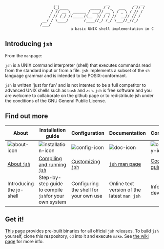 ```
                       _                      __           __ __
                      (_)____          _____ / /_   ___   / // /
                     / // __ \ ______ / ___// __ \ / _ \ / // / 
                    / // /_/ //_____/(__  )/ / / //  __// // /  
                 __/ / \____/       /____//_/ /_/ \___//_//_/   
                /___/
                              a basic UNIX shell implementation in C
```
## Introducing `jsh`

From the `man`page:

`jsh` is a UNIX command interpreter (shell) that executes commands read from the standard input or from a file. `jsh` implements a subset of the `sh` language grammar and is intended to be POSIX-conformant.

`jsh` is written 'just for fun' and is not intented to be a full competitor to advanced UNIX shells such as `bash` and `zsh`. `jsh` is free software and you are welcome to collaborate on the github page or to redistribute jsh under the conditions of the GNU General Public License.

## Find out more
| About | Installation guide | Configuration | Documentation | Contributing |
|-------|-------------------|---------------|--------------|--------------|
| ![about-icon](https://cloud.githubusercontent.com/assets/2464627/4871965/28777edc-61d1-11e4-876c-4f874b75e9ae.png) | ![installation-icon](https://cloud.githubusercontent.com/assets/2464627/4871947/8c2f52fc-61d0-11e4-9f31-5f44aaecfcce.png) | ![config-icon](https://cloud.githubusercontent.com/assets/2464627/4872003/81e09858-61d3-11e4-94e4-920777e271cf.png) | ![doc-icon](https://cloud.githubusercontent.com/assets/2464627/4871956/bb9b4e74-61d0-11e4-978b-9af28da67ad8.png) | ![community-icon](https://cloud.githubusercontent.com/assets/2464627/4871945/53747d02-61d0-11e4-8ae8-10e1bdf3b70b.png) |
| [About `jsh`](About) | [Compiling and running `jsh`](Compiling-and-running) | [Customizing `jsh`](Sample-configuration-files) | [`jsh` man page](Manual) | [Coding guidelines](Coding-guidelines)|
| Introducing the jo-shell | Step-by-step guide to compile `jsh`for your own system | Configuring the shell for your own use | Online text version of the latest `man jsh` | Info for developers |

## Get it!
[This page](https://github.com/jovanbulck/jo-shell/releases/latest) provides pre-built binaries for all official `jsh` releases. To build `jsh` yourself, clone this respository, `cd` into it and execute `make`. See [the wiki page](https://github.com/jovanbulck/jo-shell/wiki/Compiling-and-running) for more info.
